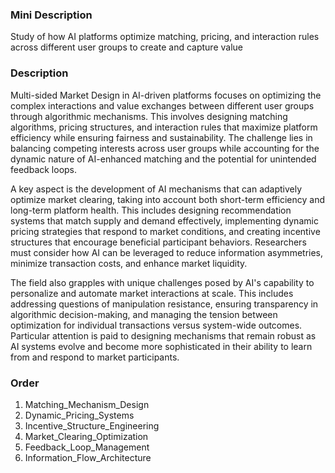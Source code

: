### Mini Description

Study of how AI platforms optimize matching, pricing, and interaction rules across different user groups to create and capture value

### Description

Multi-sided Market Design in AI-driven platforms focuses on optimizing the complex interactions and value exchanges between different user groups through algorithmic mechanisms. This involves designing matching algorithms, pricing structures, and interaction rules that maximize platform efficiency while ensuring fairness and sustainability. The challenge lies in balancing competing interests across user groups while accounting for the dynamic nature of AI-enhanced matching and the potential for unintended feedback loops.

A key aspect is the development of AI mechanisms that can adaptively optimize market clearing, taking into account both short-term efficiency and long-term platform health. This includes designing recommendation systems that match supply and demand effectively, implementing dynamic pricing strategies that respond to market conditions, and creating incentive structures that encourage beneficial participant behaviors. Researchers must consider how AI can be leveraged to reduce information asymmetries, minimize transaction costs, and enhance market liquidity.

The field also grapples with unique challenges posed by AI's capability to personalize and automate market interactions at scale. This includes addressing questions of manipulation resistance, ensuring transparency in algorithmic decision-making, and managing the tension between optimization for individual transactions versus system-wide outcomes. Particular attention is paid to designing mechanisms that remain robust as AI systems evolve and become more sophisticated in their ability to learn from and respond to market participants.

### Order

1. Matching_Mechanism_Design
2. Dynamic_Pricing_Systems
3. Incentive_Structure_Engineering
4. Market_Clearing_Optimization
5. Feedback_Loop_Management
6. Information_Flow_Architecture

